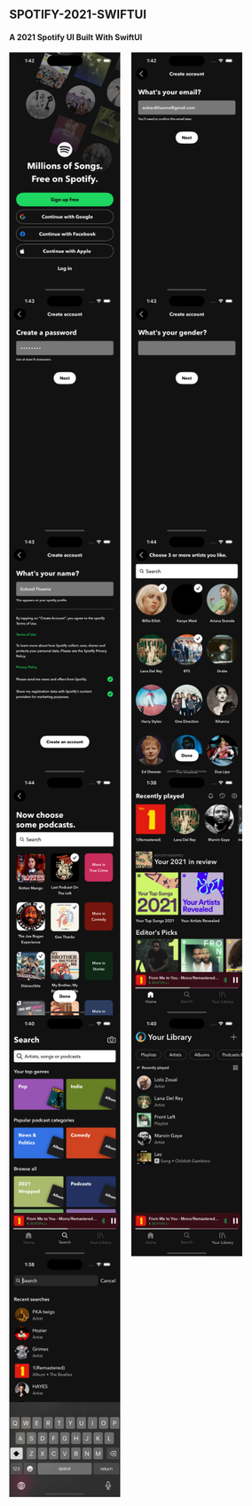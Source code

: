## SPOTIFY-2021-SWIFTUI
#### A 2021 Spotify UI Built With SwiftUI

<div style="display: flex; flex-wrap: wrap;">
<img src="Screenshots/01_logged_out_screen.png" alt="Image 1" style="width: 200px; margin-right: 20px;"/>
<img src="Screenshots/02_email_screen.png" alt="Image 1" style="width: 200px; margin-right: 20px;"/>
<img src="Screenshots/03_password_screen.png" alt="Image 1" style="width: 200px; margin-right: 20px;"/>
<img src="Screenshots/04_gender_screen.png" alt="Image 1" style="width: 200px; margin-right: 20px;"/>
<img src="Screenshots/05_name_screen.png" alt="Image 1" style="width: 200px; margin-right: 20px;"/>
<img src="Screenshots/06_artists_screen.png" alt="Image 1" style="width: 200px; margin-right: 20px;"/>
<img src="Screenshots/07_podcasts_screen.png" alt="Image 1" style="width: 200px; margin-right: 20px;"/>
<img src="Screenshots/08_home_screen.png" alt="Image 1" style="width: 200px; margin-right: 20px;"/>
<img src="Screenshots/09_search_screen.png" alt="Image 1" style="width: 200px; margin-right: 20px;"/>
<img src="Screenshots/10_your_library_screen.png" alt="Image 1" style="width: 200px; margin-right: 20px;"/>
<img src="Screenshots/11_recent_searches_screen.png" alt="Image 1" style="width: 200px; margin-right: 20px;"/>
</div>
